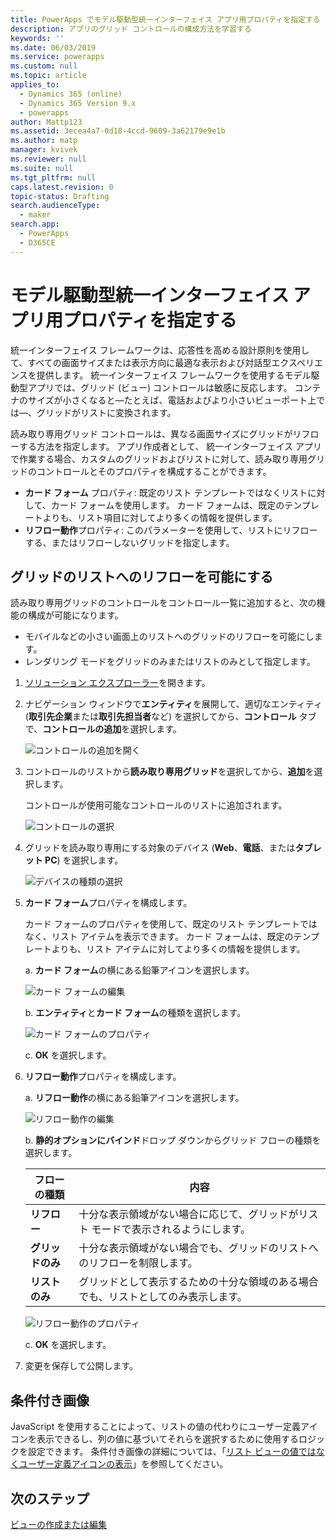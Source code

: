 ```yaml
---
title: PowerApps でモデル駆動型統一インターフェイス アプリ用プロパティを指定する | MicrosoftDocs
description: アプリのグリッド コントロールの構成方法を学習する
keywords: ''
ms.date: 06/03/2019
ms.service: powerapps
ms.custom: null
ms.topic: article
applies_to:
  - Dynamics 365 (online)
  - Dynamics 365 Version 9.x
  - powerapps
author: Mattp123
ms.assetid: 3ecea4a7-0d18-4ccd-9609-3a62179e9e1b
ms.author: matp
manager: kvivek
ms.reviewer: null
ms.suite: null
ms.tgt_pltfrm: null
caps.latest.revision: 0
topic-status: Drafting
search.audienceType:
  - maker
search.app:
  - PowerApps
  - D365CE
---
```


# <a name="specify-properties-for-model-driven-unified-interface-apps"></a>モデル駆動型統一インターフェイス アプリ用プロパティを指定する

統一インターフェイス フレームワークは、応答性を高める設計原則を使用して、すべての画面サイズまたは表示方向に最適な表示および対話型エクスペリエンスを提供します。 統一インターフェイス フレームワークを使用するモデル駆動型アプリでは、グリッド (ビュー) コントロールは敏感に反応します。 コンテナのサイズが小さくなると—たとえば、電話およびより小さいビューポート上では—、グリッドがリストに変換されます。 

読み取り専用グリッド コントロールは、異なる画面サイズにグリッドがリフローする方法を指定します。 アプリ作成者として、 統一インターフェイス アプリで作業する場合、カスタムのグリッドおよびリストに対して、読み取り専用グリッドのコントロールとそのプロパティを構成することができます。
- **カード フォーム** プロパティ: 既定のリスト テンプレートではなくリストに対して、カード フォームを使用します。 カード フォームは、既定のテンプレートよりも、リスト項目に対してより多くの情報を提供します。
- **リフロー動作**プロパティ: このパラメーターを使用して、リストにリフローする、またはリフローしないグリッドを指定します。

## <a name="allow-grid-to-reflow-into-list"></a>グリッドのリストへのリフローを可能にする

読み取り専用グリッドのコントロールをコントロール一覧に追加すると、次の機能の構成が可能になります。 
- モバイルなどの小さい画面上のリストへのグリッドのリフローを可能にします。
- レンダリング モードをグリッドのみまたはリストのみとして指定します。  

1. [ソリューション エクスプローラー](advanced-navigation.md#solution-explorer)を開きます。
2. ナビゲーション ウィンドウで**エンティティ**を展開して、適切なエンティティ (**取引先企業**または**取引先担当者**など) を選択してから、**コントロール** タブで、**コントロールの追加**を選択します。

    ![コントロールの追加を開く](media/UnifiedInterface_ReadOnlyGrid_AddControl.png "コントロールの追加を開く")

3. コントロールのリストから**読み取り専用グリッド**を選択してから、**追加**を選択します。

    コントロールが使用可能なコントロールのリストに追加されます。
   
    ![コントロールの選択](media/UnifiedInterface_ReadOnlyGrid_SelectControl.png "コントロールの選択")
    
4. グリッドを読み取り専用にする対象のデバイス (**Web**、**電話**、または**タブレット PC**) を選択します。

    ![デバイスの種類の選択](media/UnifiedInterface_ReadOnlyGrid_SelectDevice.png "デバイスの選択")

5. **カード フォーム**プロパティを構成します。

    カード フォームのプロパティを使用して、既定のリスト テンプレートではなく、リスト アイテムを表示できます。 カード フォームは、既定のテンプレートよりも、リスト アイテムに対してより多くの情報を提供します。    

    a. **カード フォーム**の横にある鉛筆アイコンを選択します。

    ![カード フォームの編集](media/UnifiedInterface_ReadOnlyGrid_CardForm.png "カード フォームの編集")

    b.  **エンティティ**と**カード フォーム**の種類を選択します。

    ![カード フォームのプロパティ](media/UnifiedInterface_ReadOnlyGrid_CardFormProperties.png "カード フォームのプロパティ")

    c. **OK** を選択します。
6. **リフロー動作**プロパティを構成します。 
    
    a. **リフロー動作**の横にある鉛筆アイコンを選択します。

    ![リフロー動作の編集](media/UnifiedInterface_ReadOnlyGrid_EditReflow.png "リフロー動作の編集")

    b. **静的オプションにバインド**ドロップ ダウンからグリッド フローの種類を選択します。 

    |フローの種類|内容|
    |--------------|--------------------|
    |**リフロー**|十分な表示領域がない場合に応じて、グリッドがリスト モードで表示されるようにします。|
    |**グリッドのみ**|十分な表示領域がない場合でも、グリッドのリストへのリフローを制限します。|
    |**リストのみ**|グリッドとして表示するための十分な領域のある場合でも、リストとしてのみ表示します。|
    
     ![リフロー動作のプロパティ](media/UnifiedInterface_ReadOnlyGrid_ReflowProperties.png "リフロー動作のプロパティ")

    c. **OK** を選択します。


7.  変更を保存して公開します。 


## <a name="conditional-image"></a>条件付き画像
JavaScript を使用することによって、リストの値の代わりにユーザー定義アイコンを表示できるし、列の値に基づいてそれらを選択するために使用するロジックを設定できます。 条件付き画像の詳細については、「[リスト ビューの値ではなくユーザー定義アイコンの表示](../common-data-service/display-custom-icons-instead.md)」を参照してください。

## <a name="next-steps"></a>次のステップ
[ビューの作成または編集](create-edit-views.md)
